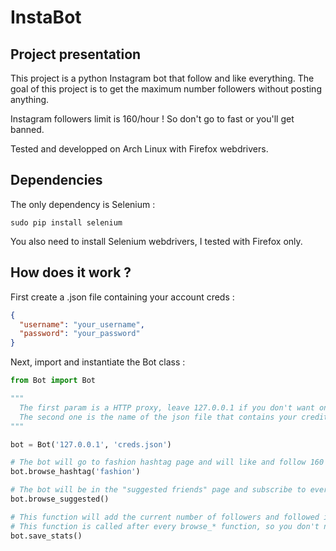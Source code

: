# InstaBot

## Project presentation
This project is a python Instagram bot that follow and like everything.
The goal of this project is to get the maximum number followers without posting anything.

Instagram followers limit is 160/hour ! So don't go to fast or you'll get banned.

Tested and developped on Arch Linux with Firefox webdrivers.

## Dependencies
The only dependency is Selenium :
```
sudo pip install selenium
```
You also need to install Selenium webdrivers, I tested with Firefox only.

## How does it work ?
First create a .json file containing your account creds :
```json
{
  "username": "your_username",
  "password": "your_password"
}
```
Next, import and instantiate the Bot class :
```python
from Bot import Bot

"""
  The first param is a HTTP proxy, leave 127.0.0.1 if you don't want one.
  The second one is the name of the json file that contains your creditentials.   
"""

bot = Bot('127.0.0.1', 'creds.json')

# The bot will go to fashion hashtag page and will like and follow 160 posts
bot.browse_hashtag('fashion')

# The bot will be in the "suggested friends" page and subscribe to everyone
bot.browse_suggested()

# This function will add the current number of followers and followed in the stats.json file
# This function is called after every browse_* function, so you don't need to use it manually
bot.save_stats()

```
